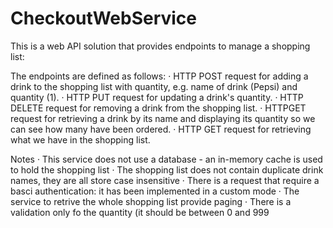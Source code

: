 # CheckoutWebService
This is a web API solution that provides endpoints to manage a shopping list:

The endpoints are defined as follows:
· HTTP ​POST request ​for adding a drink to ​the shopping list with quantity, e.g. name of drink (Pepsi) and quantity (1).
· HTTP ​PUT request for updating a drink's quantity.
· HTTP ​DELETE request for removing a drink from the shopping list.
· HTTP ​GET request for retrieving a drink by its name and displaying its quantity so we can see how many have been ordered.
· HTTP ​GET request for retrieving what we have in the shopping list.

Notes
· This service does not use a database - an in-memory cache is used to hold the shopping list
· The shopping list does not contain duplicate drink names, they are all store case insensitive
· There is a request that require a basci authentication: it has been implemented in a custom mode
· The service to retrive the whole shopping list provide paging
· There is a validation only fo the quantity (it should be between 0 and 999
